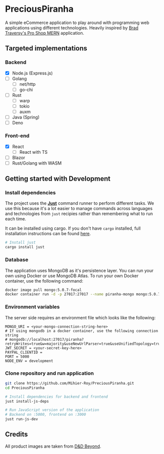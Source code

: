 # PreciousPiranha
A simple eCommerce application to play around with programming web applications using different technologies. Heavily inspired by [Brad Traversy's Pro Shop MERN](https://github.com/bradtraversy/proshop_mern) application.

## Targeted implementations
### Backend
- [x] Node.js (Express.js)
- [ ] Golang
	- [ ] net/http
	- [ ] go-chi
- [ ] Rust
	- [ ] warp
	- [ ] tokio
	- [ ] auxm
- [ ] Java (Spring)
- [ ] Deno

### Front-end
- [x] React
	- [ ] React with TS
- [ ] Blazor
- [ ] Rust/Golang with WASM

## Getting started with Development
### Install dependencies
The project uses the **[Just](https://github.com/casey/just)** command runner to perform different tasks. We use this because it's a lot easier to manage commands across languages and technologies from `just` recipies rather than remembering what to run each time.

It can be installed using cargo. If you don't have `cargo` installed, full installation instructions can be found [here](https://github.com/casey/just#installation).
```bash
# Install just
cargo install just
```

### Database
The application uses MongoDB as it's persistence layer. You can run your own using Docker or use MongoDB Atlas. To run your own Docker container, use the following command:
```bash
docker image pull mongo:5.0.7-focal
docker container run -d -p 27017:27017 --name piranha-mongo mongo:5.0.7-focal
```

### Environment variables
The server side requires an environment file which looks like the following:
```env
MONGO_URI = <your-mongo-connection-string-here>
# If using mongodb in a docker container, use the following connection string
# mongodb://localhost:27017/piranha?retryWrites=true&w=majority&useNewUrlParser=true&useUnifiedTopology=true";
JWT_SECRET = <your-secret-key-here>
PAYPAL_CLIENTID =
PORT = 5000
NODE_ENV = development
```

### Clone repository and run application

```bash
git clone https://github.com/Mihier-Roy/PreciousPiranha.git
cd PreciousPiranha

# Install dependencies for backend and frontend
just install-js-deps

# Run JavaScript version of the application
# Backend on :5000, frontend on :3000
just run-js-dev
```

## Credits
All product images are taken from [D&D Beyond](https://www.dndbeyond.com/magic-items).